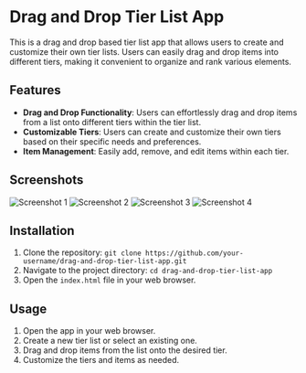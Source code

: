 # Drag and Drop Tier List App

This is a drag and drop based tier list app that allows users to create and customize their own tier lists. Users can easily drag and drop items into different tiers, making it convenient to organize and rank various elements.

## Features

- **Drag and Drop Functionality**: Users can effortlessly drag and drop items from a list onto different tiers within the tier list.
- **Customizable Tiers**: Users can create and customize their own tiers based on their specific needs and preferences.
- **Item Management**: Easily add, remove, and edit items within each tier.


## Screenshots

![Screenshot 1](/images/1.png)
![Screenshot 2](/images/2.png)
![Screenshot 3](/images/3.png)
![Screenshot 4](/images/4.png)

## Installation

1. Clone the repository: `git clone https://github.com/your-username/drag-and-drop-tier-list-app.git`
2. Navigate to the project directory: `cd drag-and-drop-tier-list-app`
3. Open the `index.html` file in your web browser.


## Usage

1. Open the app in your web browser.
2. Create a new tier list or select an existing one.
3. Drag and drop items from the list onto the desired tier.
4. Customize the tiers and items as needed.